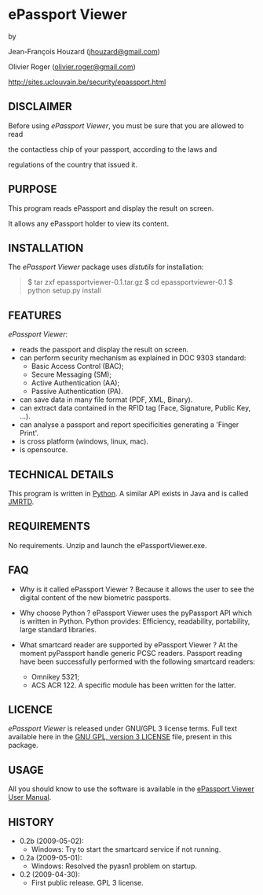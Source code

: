 # ePassport Viewer #

by

Jean-François Houzard (jhouzard@gmail.com)

Olivier Roger (olivier.roger@gmail.com)


http://sites.uclouvain.be/security/epassport.html



## DISCLAIMER ##
Before using _ePassport_ _Viewer_, you must be sure that you are allowed to read

the contactless chip of your passport, according to the laws and

regulations of the country that issued it.


## PURPOSE ##
This program reads ePassport and display the result on screen.

It allows any ePassport holder to view its content.


## INSTALLATION ##


The _ePassport_ _Viewer_ package uses _distutils_ for installation:

> $ tar zxf epassportviewer-0.1.tar.gz
> $ cd epassportviewer-0.1
> $ python setup.py install



## FEATURES ##

_ePassport_ _Viewer_:
  * reads the passport and display the result on screen.
  * can perform security mechanism as explained in DOC 9303 standard:
    * Basic Access Control (BAC);
    * Secure Messaging (SM);
    * Active Authentication (AA);
    * Passive Authentication (PA).
  * can save data in many file format (PDF, XML, Binary).
  * can extract data contained in the RFID tag (Face, Signature, Public Key, ...).
  * can analyse a passport and report specificities generating a 'Finger Print'.
  * is cross platform (windows, linux, mac).
  * is opensource.

## TECHNICAL DETAILS ##
This program is written in [Python](http://www.python.org/).
A similar API exists in Java and is called [JMRTD](http://www.jmrtd.org/).

## REQUIREMENTS ##
No requirements.
Unzip and launch the ePassportViewer.exe.

## FAQ ##
  * Why is it called ePassport Viewer ?
Because it allows the user to see the digital content of the new biometric passports.

  * Why choose Python ?
ePassport Viewer uses the pyPassport API which is written in Python.
Python provides: Efficiency, readability, portability, large standard libraries.

  * What smartcard reader are supported by ePassport Viewer ?
At the moment pyPassport handle generic PCSC readers.
Passport reading have been successfully performed with the following smartcard readers:
    * Omnikey 5321;
    * ACS ACR 122.
A specific module has been written for the latter.

## LICENCE ##
_ePassport_ _Viewer_ is released under GNU/GPL 3 license terms.
Full text available here in the [GNU GPL, version 3 LICENSE](WikiSyntax.md) file, present in this package.

## USAGE ##
All you should know to use the software is available in the [ePassport Viewer User Manual](WikiSyntax.md).

## HISTORY ##
  * 0.2b (2009-05-02):
    * Windows: Try to start the smartcard service if not running.
  * 0.2a (2009-05-01):
    * Windows: Resolved the pyasn1 problem on startup.
  * 0.2 (2009-04-30):
    * First public release. GPL 3 license.